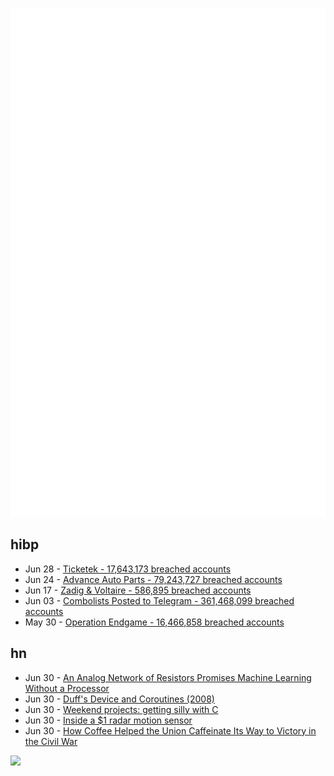 ![Metrics](https://raw.githubusercontent.com/phixion/phixion/master/metrics.svg)

## hibp

<!--
for https://github.com/phixion/phixion/blob/main/.github/workflows/feeds.yml
-->
<!--START_SECTION:haveibeenpwnd-->
- Jun 28 - [Ticketek - 17,643,173 breached accounts](https://haveibeenpwned.com/PwnedWebsites#Ticketek)
- Jun 24 - [Advance Auto Parts - 79,243,727 breached accounts](https://haveibeenpwned.com/PwnedWebsites#AdvanceAutoParts)
- Jun 17 - [Zadig & Voltaire - 586,895 breached accounts](https://haveibeenpwned.com/PwnedWebsites#ZadigVoltaire)
- Jun 03 - [Combolists Posted to Telegram - 361,468,099 breached accounts](https://haveibeenpwned.com/PwnedWebsites#TelegramCombolists)
- May 30 - [Operation Endgame - 16,466,858 breached accounts](https://haveibeenpwned.com/PwnedWebsites#OperationEndgame)
<!--END_SECTION:haveibeenpwnd-->

## hn

<!--
for https://github.com/phixion/phixion/blob/main/.github/workflows/feeds.yml
-->
<!--START_SECTION:hn-->
- Jun 30 - [An Analog Network of Resistors Promises Machine Learning Without a Processor](https://www.hackster.io/news/an-analog-network-of-resistors-promises-machine-learning-without-a-processor-researchers-say-d9cb0655b7a0)
- Jun 30 - [Duff's Device and Coroutines (2008)](https://research.swtch.com/duff)
- Jun 30 - [Weekend projects: getting silly with C](https://lcamtuf.substack.com/p/weekend-projects-getting-silly-with)
- Jun 30 - [Inside a $1 radar motion sensor](https://10maurycy10.github.io/projects/motion_sensor_hacking/)
- Jun 30 - [How Coffee Helped the Union Caffeinate Its Way to Victory in the Civil War](https://www.smithsonianmag.com/history/how-coffee-helped-the-union-caffeinate-their-way-victory-civil-war-180984502/)
<!--END_SECTION:hn-->

<!--
for https://yhype.me
-->
![](https://hit.yhype.me/github/profile?user_id=13013670)
